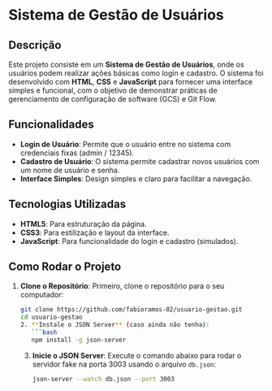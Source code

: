 # Sistema de Gestão de Usuários

## Descrição
Este projeto consiste em um **Sistema de Gestão de Usuários**, onde os usuários podem realizar ações básicas como login e cadastro. O sistema foi desenvolvido com **HTML**, **CSS** e **JavaScript** para fornecer uma interface simples e funcional, com o objetivo de demonstrar práticas de gerenciamento de configuração de software (GCS) e Git Flow.

## Funcionalidades
- **Login de Usuário**: Permite que o usuário entre no sistema com credenciais fixas (admin / 12345).
- **Cadastro de Usuário**: O sistema permite cadastrar novos usuários com um nome de usuário e senha.
- **Interface Simples**: Design simples e claro para facilitar a navegação.

## Tecnologias Utilizadas
- **HTML5**: Para estruturação da página.
- **CSS3**: Para estilização e layout da interface.
- **JavaScript**: Para funcionalidade do login e cadastro (simulados).

## Como Rodar o Projeto

1. **Clone o Repositório**:
   Primeiro, clone o repositório para o seu computador:
   ```bash
   git clone https://github.com/fabioramos-02/usuario-gestao.git
   cd usuario-gestao
   2. **Instale o JSON Server** (caso ainda não tenha):
      ```bash
      npm install -g json-server
      ```

   3. **Inicie o JSON Server**:
      Execute o comando abaixo para rodar o servidor fake na porta 3003 usando o arquivo `db.json`:
      ```bash
      json-server --watch db.json --port 3003
      ```